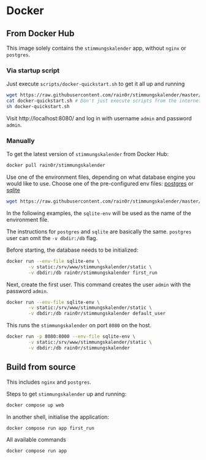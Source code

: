 # Docker

## From Docker Hub

This image solely contains the `stimmungskalender` app, without `nginx` or `postgres`. 

### Via startup script

Just execute `scripts/docker-quickstart.sh` to get it all up and running

```sh
wget https://raw.githubusercontent.com/rain0r/stimmungskalender/master/scripts/docker-quickstart.sh
cat docker-quickstart.sh # Don't just execute scripts from the internet without checking first
sh docker-quickstart.sh
```

Visit http://localhost:8080/ and log in with username `admin` and password `admin`.

### Manually

To get the latest version of `stimmungskalender` from Docker Hub:

```sh
docker pull rain0r/stimmungskalender
```

Use one of the environment files, depending on what database engine you would like to use. Choose one of the pre-configured env files: [postgres](https://raw.githubusercontent.com/rain0r/stimmungskalender/master/docker/app/django-env-pgsql) or [sqlite](https://raw.githubusercontent.com/rain0r/stimmungskalender/master/docker/app/django-env-sqlite)

```sh
wget https://raw.githubusercontent.com/rain0r/stimmungskalender/master/docker/app/django-env-sqlite -O sqlite-env
```

In the following examples, the `sqlite-env` will be used as the name of the environment file.

The instructions for `postgres` and `sqlite` are basically the same. `postgres` user can omit the `-v dbdir:/db` flag.

Before starting, the database needs to be initialized:

```sh
docker run --env-file sqlite-env \
        -v static:/srv/www/stimmungskalender/static \
        -v dbdir:/db rain0r/stimmungskalender first_run
```

Next, create the first user. This command creates the user `admin` with the password `admin`.

```sh
docker run --env-file sqlite-env \
        -v static:/srv/www/stimmungskalender/static \
        -v dbdir:/db rain0r/stimmungskalender default_user
```

This runs the `stimmungskalender` on port `8080` on the host.

```sh
docker run -p 8080:8000 --env-file sqlite-env \
        -v static:/srv/www/stimmungskalender/static \
        -v dbdir:/db rain0r/stimmungskalender
```

## Build from source

This includes `nginx` and `postgres`. 

Steps to get `stimmungskalender` up and running:

```sh
docker compose up web
```

In another shell, initialise the application:

```sh
docker compose run app first_run
```


All available commands

```sh
docker compose run app
```
